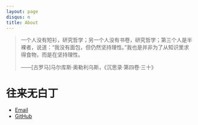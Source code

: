 ```yaml
---
layout: page
disqus: n
title: About
---
```


> 一个人没有短衫，研究哲学；另一个人没有书卷，研究哲学；第三个人是半裸者，说道：“我没有面包，但仍然坚持理性。”我也是并非为了从知识里求得食物，而是在坚持理性。
>
> ——[古罗马]马尔库斯·奥勒利乌斯，《沉思录·第四卷·三十》


# 往来无白丁

+ [Email](aliuhuibina@gmail.com)
+ [GitHub](https://github.com/liuhuibin)

